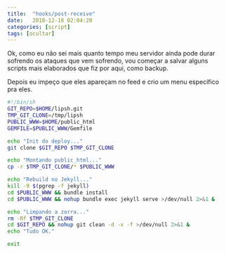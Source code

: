 ```yaml
---
title:  "hooks/post-receive"
date:   2018-12-18 02:04:20
categories: [script]
tags: [ocultar]
---
```

Ok, como eu não sei mais quanto tempo meu servidor ainda pode durar sofrendo os ataques que vem sofrendo, vou começar a salvar alguns scripts mais elaborados que fiz por aqui, como backup.

<!--mais-->

Depois eu impeço que eles apareçam no feed e crio um menu específico pra eles.

``` bash
#!/bin/sh
GIT_REPO=$HOME/lipsh.git
TMP_GIT_CLONE=/tmp/lipsh
PUBLIC_WWW=$HOME/public_html
GEMFILE=$PUBLIC_WWW/Gemfile

echo "Init do deploy..."
git clone $GIT_REPO $TMP_GIT_CLONE

echo "Montando public_html..."
cp -r $TMP_GIT_CLONE/* $PUBLIC_WWW

echo "Rebuild no Jekyll..."
kill -9 $(pgrep -f jekyll)
cd $PUBLIC_WWW && bundle install
cd $PUBLIC_WWW && nohup bundle exec jekyll serve >/dev/null 2>&1 &

echo "Limpando a zorra..."
rm -Rf $TMP_GIT_CLONE
cd $GIT_REPO && nohup git clean -d -x -f >/dev/null 2>&1 &
echo "Tudo OK."

exit
```
